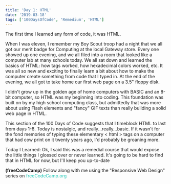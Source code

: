 ```yaml
---
title: 'Day 1: HTML'
date: '2019-03-18'
tags: ['100DaysOfCode', 'Remedium', 'HTML']
---
```


The first time I learned any form of code, it was HTML.

When I was eleven, I remember my Boy Scout troop had a night that we all got our merit badge for Computing at the local Gateway store.  Every one showed up one evening, and we all filed into a room that looked like a computer lab at many schools today.  We all sat down and learned the basics of HTML: how tags worked, how hexadecimal colors worked, etc. It was all so new and exciting to finally learn a bit about how to make the computer create something from code that I typed in. At the end of the evening, we all got to take home our first web page on a 3.5" floppy disk.

I didn't grow up in the golden age of home computers with BASIC and an 8-bit computer, so HTML was my beginning into coding.  This foundation was built on by my high school computing class, but admittedly that was more about using Flash elements and "fancy" GIF texts than really building a solid web page in HTML.

This section of the 100 Days of Code suggests that I timeblock HTML to last from days 1-8. Today is nostalgic, and really...really...basic. If it wasn't for the fond memories of typing these elementary < html > tags on a computer that had cow print on it twenty years ago, I'd probably be groaning more.

Today I Learned: Ok, I said this was a remedial course that would expose the little things I glossed over or never learned. It's going to be hard to find that in HTML for now, but I'll keep you up-to-date

**(freeCodeCamp)**
Follow along with me using the "Responsive Web Design" series on <a href="https://learn.freecodecamp.org/responsive-web-design/" style="color:#1BC6B4; text-decoration:none">freeCodeCamp.org</a>